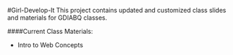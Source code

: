#Girl-Develop-It
This project contains updated and customized class slides and materials for GDIABQ classes.

####Current Class Materials:
- Intro to Web Concepts